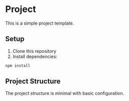 # Project

This is a simple project template.

## Setup

1. Clone this repository
2. Install dependencies:

```bash
npm install
```

## Project Structure

The project structure is minimal with basic configuration.